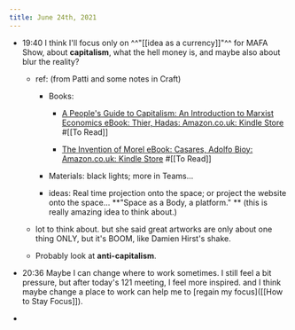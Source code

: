 ```yaml
---
title: June 24th, 2021
---
```


- 19:40 I think I'll focus only on ^^"[[idea as a currency]]"^^ for MAFA Show, about **capitalism**, what the hell money is, and maybe also about blur the reality?  
	 - ref: (from Patti and some notes in Craft) 
		 - Books:
			 - [A People's Guide to Capitalism: An Introduction to Marxist Economics eBook: Thier, Hadas: Amazon.co.uk: Kindle Store](https://www.amazon.co.uk/dp/B08DCN3RBW)
#[[To Read]]

			 - [The Invention of Morel eBook: Casares, Adolfo Bioy: Amazon.co.uk: Kindle Store](https://www.amazon.co.uk/Invention-Morel-Adolfo-Bioy-Casares-ebook/dp/B0949Q82QR) 
#[[To Read]]

		 - Materials: black lights; more in Teams... 

		 - ideas: Real time projection onto the space; or project the website onto the space... 
**"Space as a Body, a platform." ** (this is really amazing idea to think about.)

	 - lot to think about. but she said great artworks are only about one thing ONLY, but it's BOOM, like Damien Hirst's shake. 

	 - Probably look at **anti-capitalism**. 

- 20:36 Maybe I can change where to work sometimes. I still feel a bit pressure, but after today's 121 meeting, I feel more inspired. and I think maybe change a place to work can help me to [regain my focus]([[How to Stay Focus]]). 

- 
